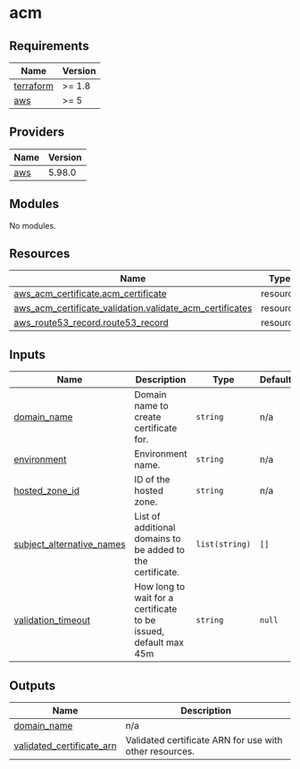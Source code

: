 # acm

<!-- BEGIN_TF_DOCS -->
## Requirements

| Name | Version |
|------|---------|
| <a name="requirement_terraform"></a> [terraform](#requirement\_terraform) | >= 1.8 |
| <a name="requirement_aws"></a> [aws](#requirement\_aws) | >= 5 |

## Providers

| Name | Version |
|------|---------|
| <a name="provider_aws"></a> [aws](#provider\_aws) | 5.98.0 |

## Modules

No modules.

## Resources

| Name | Type |
|------|------|
| [aws_acm_certificate.acm_certificate](https://registry.terraform.io/providers/hashicorp/aws/latest/docs/resources/acm_certificate) | resource |
| [aws_acm_certificate_validation.validate_acm_certificates](https://registry.terraform.io/providers/hashicorp/aws/latest/docs/resources/acm_certificate_validation) | resource |
| [aws_route53_record.route53_record](https://registry.terraform.io/providers/hashicorp/aws/latest/docs/resources/route53_record) | resource |

## Inputs

| Name | Description | Type | Default | Required |
|------|-------------|------|---------|:--------:|
| <a name="input_domain_name"></a> [domain\_name](#input\_domain\_name) | Domain name to create certificate for. | `string` | n/a | yes |
| <a name="input_environment"></a> [environment](#input\_environment) | Environment name. | `string` | n/a | yes |
| <a name="input_hosted_zone_id"></a> [hosted\_zone\_id](#input\_hosted\_zone\_id) | ID of the hosted zone. | `string` | n/a | yes |
| <a name="input_subject_alternative_names"></a> [subject\_alternative\_names](#input\_subject\_alternative\_names) | List of additional domains to be added to the certificate. | `list(string)` | `[]` | no |
| <a name="input_validation_timeout"></a> [validation\_timeout](#input\_validation\_timeout) | How long to wait for a certificate to be issued, default max 45m | `string` | `null` | no |

## Outputs

| Name | Description |
|------|-------------|
| <a name="output_domain_name"></a> [domain\_name](#output\_domain\_name) | n/a |
| <a name="output_validated_certificate_arn"></a> [validated\_certificate\_arn](#output\_validated\_certificate\_arn) | Validated certificate ARN for use with other resources. |
<!-- END_TF_DOCS -->
